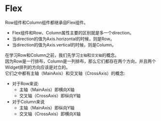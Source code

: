 # Flex

Row组件和Column组件都继承自Flex组件。

- Flex组件和Row、Column属性主要的区别就是多一个direction。
- 当direction的值为Axis.horizontal的时候，则是Row。
- 当direction的值为Axis.vertical的时候，则是Column。

在学习Row和Column之前，我们先学习`主轴`和`交叉轴`的概念。  
因为Row是一行排布，Column是一列排布，那么它们都存在两个方向，并且两个Widget排列的方向应该是对立的。  
它们之中都有主轴（MainAxis）和交叉轴（CrossAxis）的概念: 

- 对于Row来说:
    - 主轴（MainAxis）即横向X轴
    - 交叉轴（CrossAxis）即纵向Y轴
- 对于Column来说
    - 主轴（MainAxis）即纵向Y轴
    - 交叉轴（CrossAxis）即横向X轴

